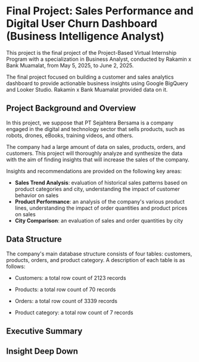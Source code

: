 # Final Project: Sales Performance and Digital User Churn Dashboard (Business Intelligence Analyst)

This project is the final project of the Project-Based Virtual Internship Program with a specialization in Business Analyst, conducted by Rakamin x Bank Muamalat, from May 5, 2025, to June 2, 2025. 

The final project focused on building a customer and sales analytics dashboard to provide actionable business insights using Google BigQuery and Looker Studio. Rakamin x Bank Muamalat provided data on it. 

## Project Background and Overview
In this project, we suppose that PT Sejahtera Bersama is a company engaged in the digital and technology sector that sells products, such as robots, drones, eBooks, training videos, and others. 

The company had a large amount of data on sales, products, orders, and customers. This project will thoroughly analyze and synthesize the data with the aim of finding insights that will increase the sales of the company.

Insights and recommendations are provided on the following key areas:
- **Sales Trend Analysis**: evaluation of historical sales patterns based on product categories and city, understanding the impact of customer behavior on sales
- **Product Performance**: an analysis of the company's various product lines, understanding the impact of order quantities and product prices on sales  
- **City Comparison**: an evaluation of sales and order quantities by city

## Data Structure
The company's main database structure consists of four tables: customers, products, orders, and product category. A description of each table is as follows:
- Customers: a total row count of 2123 records
  
- Products: a total row count of 70 records
  
- Orders: a total row count of 3339 records
  
- Product category: a total row count of 7 records
  

## Executive Summary

## Insight Deep Down
